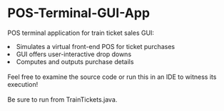 # POS-Terminal-GUI-App

POS terminal application for train ticket sales GUI:

<li>Simulates a virtual front-end POS for ticket purchases</li>
<li>GUI offers user-interactive drop downs</li>
<li>Computes and outputs purchase details</li>
<br>
Feel free to examine the source code or run this in an IDE to witness its execution! 
<br>
<br>
Be sure to run from TrainTickets.java.
